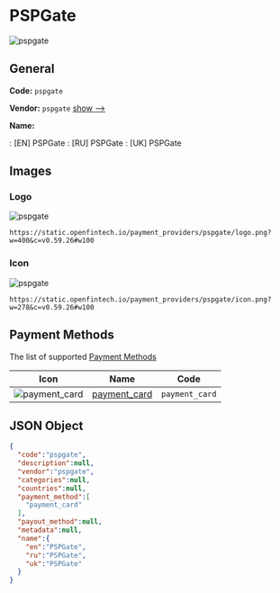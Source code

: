 
# PSPGate 
![pspgate](https://static.openfintech.io/payment_providers/pspgate/logo.png?w=400&c=v0.59.26#w100)  

## General 
 
**Code:** `pspgate` 
 
**Vendor:** `pspgate` [show -->](/vendors/pspgate/) 
 
**Name:** 
 
:	[EN] PSPGate 
:	[RU] PSPGate 
:	[UK] PSPGate 
 

## Images 

### Logo 
 
![pspgate](https://static.openfintech.io/payment_providers/pspgate/logo.png?w=400&c=v0.59.26#w100)  

```
https://static.openfintech.io/payment_providers/pspgate/logo.png?w=400&c=v0.59.26#w100
```  

### Icon 
 
![pspgate](https://static.openfintech.io/payment_providers/pspgate/icon.png?w=278&c=v0.59.26#w100)  

```
https://static.openfintech.io/payment_providers/pspgate/icon.png?w=278&c=v0.59.26#w100
```  

## Payment Methods 
 
The list of supported [Payment Methods](/payment-methods/) 

|Icon|Name|Code| 
|:---:|:---:|:---:| 
|![payment_card](https://static.openfintech.io/payment_methods/payment_card/icon.svg?w=278&c=v0.59.26#w100) |[payment_card](/payment-methods/payment_card/)|`payment_card`| 
 

## JSON Object 

```json
{
  "code":"pspgate",
  "description":null,
  "vendor":"pspgate",
  "categories":null,
  "countries":null,
  "payment_method":[
    "payment_card"
  ],
  "payout_method":null,
  "metadata":null,
  "name":{
    "en":"PSPGate",
    "ru":"PSPGate",
    "uk":"PSPGate"
  }
}
```  
